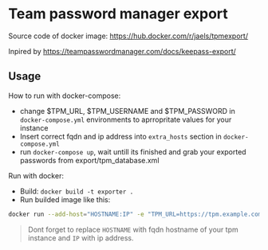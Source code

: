 Team password manager export
==========

Source code of docker image: https://hub.docker.com/r/jaels/tpmexport/

Inpired by https://teampasswordmanager.com/docs/keepass-export/

Usage
--------

How to run with docker-compose:
* change $TPM_URL, $TPM_USERNAME and $TPM_PASSWORD in `docker-compose.yml` environments to aprropritate values for your instance
* Insert correct fqdn and ip address into `extra_hosts` section in `docker-compose.yml`
* run `docker-compose up`, wait untill its finished and grab your exported passwords from export/tpm_database.xml

Run with docker:
* Build: `docker build -t exporter .`
* Run builded image like this:
```bash
docker run --add-host="HOSTNAME:IP" -e "TPM_URL=https://tpm.example.com/index.php" -e "TPM_USERNAME=admin"-e "TPM_PASSWORD=strongpassword" --mount type=bind,src="$(pwd)"/export,dst=/export exporter:latest
```
> Dont forget to replace `HOSTNAME` with fqdn hostname of your tpm instance and `IP` with ip address.
